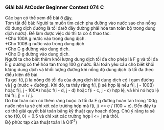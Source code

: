 ﻿### Giải bài AtCoder Beginner Contest 074 C
Các bạn có thể xem đề bài ở [đây](https://atcoder.jp/contests/abc074/tasks/arc083_a). <br />
Tóm tắt đề bài: Người ta muốn tìm cách pha đường vào nước sao cho nồng độ dung dịch đường là tối đa(ở đây đường phải hòa tan toàn bộ trong dung dịch nước). Để làm được việc đó thì ta có 4 thao tác:<br/>
+Cho 100A g nước vào trong dung dịch.<br />
+Cho 100B g nước vào trong dung dịch.<br />
+Cho C g đường vào dung dịch.<br />
+Cho D g đường vào dung dịch.<br />
Người ta cho biết thêm khối lượng dung dịch tối đa cho phép là F g và tối đa E g đường có thể hòa tan trong 100 g nước.
Bài toán yêu cầu cho biết khối lượng dung dịch và khối lượng đường khi nồng độ dung dịch là tối đa theo điều kiện đề bài.<br />
Ta gọi f(i, j) là nồng độ tối đa của dung dịch khi dung dịch có i gam đường và j g (nước + đường). Khi đó, ta thấy rằng f(i, j) sẽ hợp lệ nếu f(i, j - 100B) hoặc f(i, j - 100A) hoặc f(i - d, j - d) hoặc f(i - c, j - c) hợp lệ, và khi nó hợp lệ thì f(i, j) = i / j.<br />
Do bài toán còn có thêm ràng buộc là tối đa E g đường hoàn tan trong 100g nước nên ta sẽ chỉ xét các trường hợp mà f(i, j) <= e / (100 + e).
Đến đây ta có thể giải quyết bài toán bằng kỹ thuật quy hoạch động. Chú ý rằng ta sẽ cho f(0, 0) = 0.5 và chỉ xét các trường hợp i <= j mà thôi.<br />
Độ phức tạp của thuật toán là O(F<sup>2</sup>)
